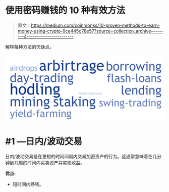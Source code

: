 # 使用密码赚钱的 10 种有效方法

> 原文：<https://medium.com/coinmonks/10-proven-methods-to-earn-money-using-crypto-9ce445c78e57?source=collection_archive---------4----------------------->

解释每种方法的优缺点。

![](img/5dcb8b7fbd7698ed61e69de51a4fe74e.png)

# #1 —日内/波动交易

日内/波动交易是在更短的时间间隔内交易加密资产的行为。这通常意味着在几分钟到几周的时间内买卖资产并实现收益。

**优点:**

*   短时间内挣钱。